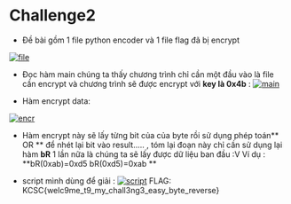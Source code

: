 # **Challenge2**
- Đề bài gồm 1 file python encoder và 1 file flag đã bị encrypt

[![file](https://raw.githubusercontent.com/dungbn123/KMA-Recruit-WriteUp/main/Screenshot%202022-01-30%20191854.png "file")](http://https://raw.githubusercontent.com/dungbn123/KMA-Recruit-WriteUp/main/Screenshot%202022-01-30%20191854.png "file")



- Đọc hàm main chúng ta thấy chương trình chỉ cần một đầu vào là file cần encrypt và chương trình sẽ được encrypt với **key là 0x4b**  :
[![main](https://raw.githubusercontent.com/dungbn123/KMA-Recruit-WriteUp/main/Screenshot%202022-01-30%20192139.png "main")](http://https://raw.githubusercontent.com/dungbn123/KMA-Recruit-WriteUp/main/Screenshot%202022-01-30%20192139.png "main")



- Hàm encrypt data: 

[![encr](https://raw.githubusercontent.com/dungbn123/KMA-Recruit-WriteUp/main/Screenshot%202022-01-30%20192441.png "encr")](http://https://raw.githubusercontent.com/dungbn123/KMA-Recruit-WriteUp/main/Screenshot%202022-01-30%20192441.png "encr")
- Hàm encrypt này sẽ lấy từng bit của của byte rồi sử dụng phép toán** OR ** để nhét lại bit vào result..... , tóm lại đoạn này chỉ cần sử dụng lại hàm **bR** 1 lần nữa là chúng ta sẽ lấy được dữ liệu ban đầu :V 
Ví dụ :
**bR(0xab)=0xd5
bR(0xd5)=0xab **

- script mình dùng để giải :
[![script](https://raw.githubusercontent.com/dungbn123/KMA-Recruit-WriteUp/main/Screenshot%202022-01-30%20194224.png "script")](https://raw.githubusercontent.com/dungbn123/KMA-Recruit-WriteUp/main/Screenshot%202022-01-30%20194224.png "script")
FLAG: KCSC{welc9me_t9_my_chall3ng3_easy_byte_reverse}
